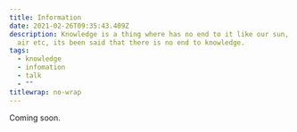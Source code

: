 ```yaml
---
title: Information
date: 2021-02-26T09:35:43.409Z
description: Knowledge is a thing where has no end to it like our sun, water,
  air etc, its been said that there is no end to knowledge.
tags:
  - knowledge
  - infomation
  - talk
  - ""
titlewrap: no-wrap
---
```

Coming soon.